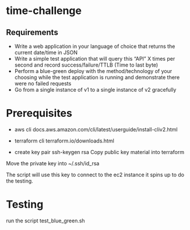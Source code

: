 # time-challenge
## Requirements
* Write a web application in your language of choice that returns the current date/time in JSON
* Write a simple test application that will query this “API” X times per second and record success/failure/TTLB (Time to last byte)
* Perform a blue-green deploy with the method/technology of your choosing while the test application is running and demonstrate there were no failed requests
* Go from a single instance of v1 to a single instance of v2 gracefully



# Prerequisites

* aws cli
docs.aws.amazon.com/cli/latest/userguide/install-cliv2.html

* terraform cli
terraform.io/downloads.html

* create key pair 
ssh-keygen rsa
Copy public key material into terraform

Move the private key into ~/.ssh/id_rsa

The script will use this key to connect to the ec2 instance it spins up to do the testing.


# Testing
run the script
test_blue_green.sh